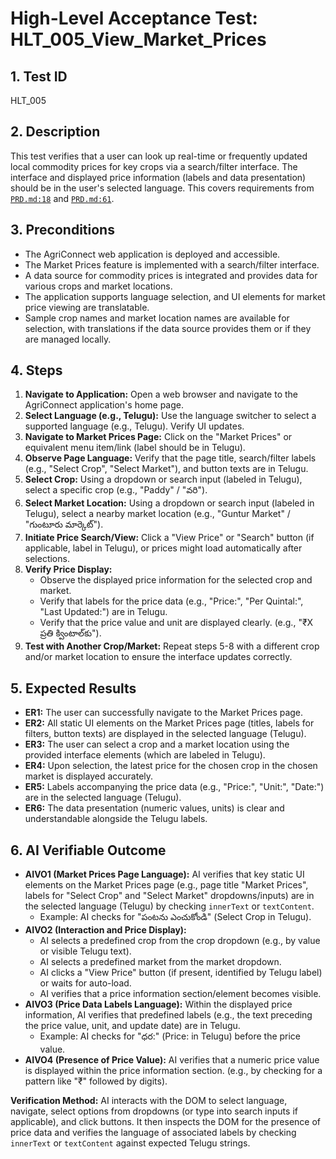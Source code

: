 # High-Level Acceptance Test: HLT_005_View_Market_Prices

## 1. Test ID
HLT_005

## 2. Description
This test verifies that a user can look up real-time or frequently updated local commodity prices for key crops via a search/filter interface. The interface and displayed price information (labels and data presentation) should be in the user's selected language. This covers requirements from [`PRD.md:18`](docs/PRD.md:18) and [`PRD.md:61`](docs/PRD.md:61).

## 3. Preconditions
*   The AgriConnect web application is deployed and accessible.
*   The Market Prices feature is implemented with a search/filter interface.
*   A data source for commodity prices is integrated and provides data for various crops and market locations.
*   The application supports language selection, and UI elements for market price viewing are translatable.
*   Sample crop names and market location names are available for selection, with translations if the data source provides them or if they are managed locally.

## 4. Steps

1.  **Navigate to Application:** Open a web browser and navigate to the AgriConnect application's home page.
2.  **Select Language (e.g., Telugu):** Use the language switcher to select a supported language (e.g., Telugu). Verify UI updates.
3.  **Navigate to Market Prices Page:** Click on the "Market Prices" or equivalent menu item/link (label should be in Telugu).
4.  **Observe Page Language:** Verify that the page title, search/filter labels (e.g., "Select Crop", "Select Market"), and button texts are in Telugu.
5.  **Select Crop:** Using a dropdown or search input (labeled in Telugu), select a specific crop (e.g., "Paddy" / "వరి").
6.  **Select Market Location:** Using a dropdown or search input (labeled in Telugu), select a nearby market location (e.g., "Guntur Market" / "గుంటూరు మార్కెట్").
7.  **Initiate Price Search/View:** Click a "View Price" or "Search" button (if applicable, label in Telugu), or prices might load automatically after selections.
8.  **Verify Price Display:**
    *   Observe the displayed price information for the selected crop and market.
    *   Verify that labels for the price data (e.g., "Price:", "Per Quintal:", "Last Updated:") are in Telugu.
    *   Verify that the price value and unit are displayed clearly. (e.g., "₹X ప్రతి క్వింటాల్‌కు").
9.  **Test with Another Crop/Market:** Repeat steps 5-8 with a different crop and/or market location to ensure the interface updates correctly.

## 5. Expected Results

*   **ER1:** The user can successfully navigate to the Market Prices page.
*   **ER2:** All static UI elements on the Market Prices page (titles, labels for filters, button texts) are displayed in the selected language (Telugu).
*   **ER3:** The user can select a crop and a market location using the provided interface elements (which are labeled in Telugu).
*   **ER4:** Upon selection, the latest price for the chosen crop in the chosen market is displayed accurately.
*   **ER5:** Labels accompanying the price data (e.g., "Price:", "Unit:", "Date:") are in the selected language (Telugu).
*   **ER6:** The data presentation (numeric values, units) is clear and understandable alongside the Telugu labels.

## 6. AI Verifiable Outcome

*   **AIVO1 (Market Prices Page Language):** AI verifies that key static UI elements on the Market Prices page (e.g., page title "Market Prices", labels for "Select Crop" and "Select Market" dropdowns/inputs) are in the selected language (Telugu) by checking `innerText` or `textContent`.
    *   Example: AI checks for "పంటను ఎంచుకోండి" (Select Crop in Telugu).
*   **AIVO2 (Interaction and Price Display):**
    *   AI selects a predefined crop from the crop dropdown (e.g., by value or visible Telugu text).
    *   AI selects a predefined market from the market dropdown.
    *   AI clicks a "View Price" button (if present, identified by Telugu label) or waits for auto-load.
    *   AI verifies that a price information section/element becomes visible.
*   **AIVO3 (Price Data Labels Language):** Within the displayed price information, AI verifies that predefined labels (e.g., the text preceding the price value, unit, and update date) are in Telugu.
    *   Example: AI checks for "ధర:" (Price: in Telugu) before the price value.
*   **AIVO4 (Presence of Price Value):** AI verifies that a numeric price value is displayed within the price information section. (e.g., by checking for a pattern like "₹" followed by digits).

**Verification Method:** AI interacts with the DOM to select language, navigate, select options from dropdowns (or type into search inputs if applicable), and click buttons. It then inspects the DOM for the presence of price data and verifies the language of associated labels by checking `innerText` or `textContent` against expected Telugu strings.